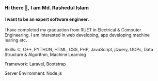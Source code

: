### Hi there 👋, I am Md. Rashedul Islam
#### I want to be an expert  software engineer.

I have completed my graduation from RUET in Electrical & Computer Engineering. I  am interested in web developing, app developing,machine learing etc.

Skills: C, C++, PYTHON, HTML, CSS, PHP, JavaScript, jQuery, OOPs, Data Structure & Algorithm, Machine Learning

Framework: Laravel, Bootstrap

Server Environment: Node.js
